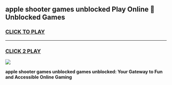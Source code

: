
## apple shooter games unblocked Play Online 👋 Unblocked Games
<h3>
<a href="https://premium.freeplayer.one?title=apple_shooter_games_unblocked&ref=19F">CLICK TO PLAY</a></h3>
<hr>

<h3>
<a href="https://premium.freeplayer.one?title=apple_shooter_games_unblocked&ref=19F">CLICK 2 PLAY</a>
  
</h3>

<a href="https://premium.freeplayer.one?title=apple_shooter_games_unblocked&ref=19F"><img src="https://clearcache.store/games.png"></a>


**apple shooter games unblocked games unblocked: Your Gateway to Fun and Accessible Online Gaming**
